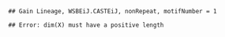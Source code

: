 

```
## Gain Lineage, WSBEiJ.CASTEiJ, nonRepeat, motifNumber = 1
```

```
## Error: dim(X) must have a positive length
```
  

